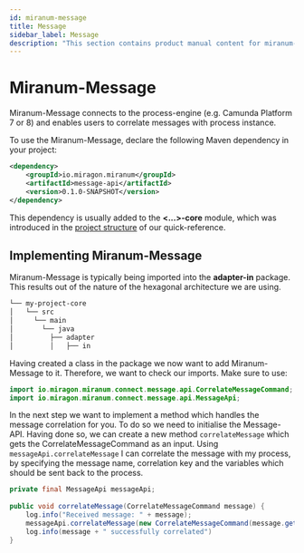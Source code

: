 ```yaml
---
id: miranum-message
title: Message
sidebar_label: Message
description: "This section contains product manual content for miranum-message."
---
```


# Miranum-Message
Miranum-Message connects to the process-engine (e.g. Camunda Platform 7 or 8) and enables users to correlate messages with 
process instance.

To use the Miranum-Message, declare the following Maven dependency in your project:
```xml
<dependency>
    <groupId>io.miragon.miranum</groupId>
    <artifactId>message-api</artifactId>
    <version>0.1.0-SNAPSHOT</version>
</dependency>
```

This dependency is usually added to the **<...>-core** module, which was introduced in the
[project structure](./quick-reference.md#project-structure) of our quick-reference. 

## Implementing Miranum-Message
Miranum-Message is typically being imported into the **adapter-in** package. This results out of the nature of the hexagonal
architecture we are using. 
```bash
└── my-project-core
│   └── src
│     └── main
│       └── java
│         ├── adapter
│         │   ├── in
```

Having created a class in the package we now want to add Miranum-Message to it. Therefore, we want to check our imports.
Make sure to use:
```java
import io.miragon.miranum.connect.message.api.CorrelateMessageCommand;
import io.miragon.miranum.connect.message.api.MessageApi;
```

In the next step we want to implement a method which handles the message correlation for you. To do so we need to initialise
the Message-API. Having done so, we can create a new method `correlateMessage` which gets the CorrelateMessageCommand as an input. 
Using `messageApi.correlateMessage` I can correlate the message with my process, by specifying the message name, correlation key
and the variables which should be sent back to the process.

```java
private final MessageApi messageApi;
    
public void correlateMessage(CorrelateMessageCommand message) {
    log.info("Received message: " + message);
    messageApi.correlateMessage(new CorrelateMessageCommand(message.getName(), message.getKey(), Map.of(message.getVariables())));
    log.info(message + " successfully correlated")
}
```

